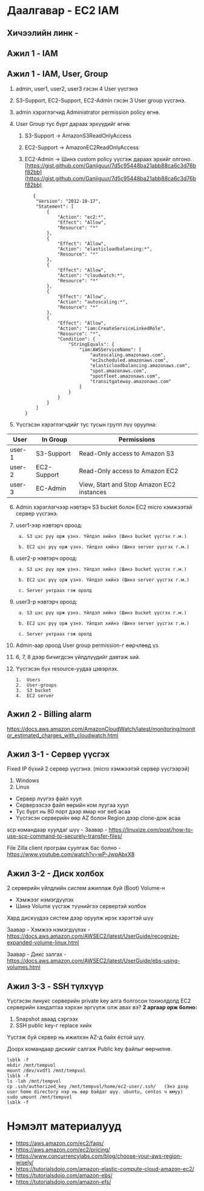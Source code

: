 # Даалгавар - EC2 IAM

## Хичээлийн линк - 

## Ажил 1 - IAM

## Ажил 1 - IAM, User, Group

1. admin, user1, user2, user3 гэсэн 4  User үүсгэнэ
2.  S3-Support, EC2-Support, EC2-Admin гэсэн 3  User group үүсгэнэ.
3.  admin хэрэглэгчид Administrator permission policy өгнө.
4.  User Group тус бүрт дараах эрхүүдийг өгнө:

    1.  S3-Support -> AmazonS3ReadOnlyAccess
    2.  EC2-Support -> AmazonEC2ReadOnlyAccess
    3.  EC2-Admin -> Шинэ custom policy үүсгэж дараах эрхийг олгоно. [https://gist.github.com/Ganjiguur/7d5c95448ba21abb88ca6c3d76bf82bb](https://gist.github.com/Ganjiguur/7d5c95448ba21abb88ca6c3d76bf82bb)

		       {
		        "Version": "2012-10-17",
		        "Statement": [
		            {
		                "Action": "ec2:*",
		                "Effect": "Allow",
		                "Resource": "*"
		            },
		            {
		                "Effect": "Allow",
		                "Action": "elasticloadbalancing:*",
		                "Resource": "*"
		            },
		            {
		                "Effect": "Allow",
		                "Action": "cloudwatch:*",
		                "Resource": "*"
		            },
		            {
		                "Effect": "Allow",
		                "Action": "autoscaling:*",
		                "Resource": "*"
		            },
		            {
		                "Effect": "Allow",
		                "Action": "iam:CreateServiceLinkedRole",
		                "Resource": "*",
		                "Condition": {
		                    "StringEquals": {
		                        "iam:AWSServiceName": [
		                            "autoscaling.amazonaws.com",
		                            "ec2scheduled.amazonaws.com",
		                            "elasticloadbalancing.amazonaws.com",
		                            "spot.amazonaws.com",
		                            "spotfleet.amazonaws.com",
		                            "transitgateway.amazonaws.com"
		                        ]
		                    }
		                }
		            }
		        ]
		    }

 5.  Үүсгэсэн хэрэглэгчдийг тус тусын групп лүү оруулна:
    
|User     |In Group          |Permissions               |
|---------|-----------------|----------------------------------------------------|
|user-1  |S3-Support     |Read-Only access to Amazon S3                    |
|user-2  |EC2-Support  |Read-Only access to Amazon EC2                  |
|user-3  |EC-Admin       |View, Start and Stop Amazon EC2 instances |

6. Admin хэрэглэгчээр нэвтэрч S3 bucket болон EC2 micro хэмжээтэй сервер үүсгэнэ.

7. user1-ээр нэвтэрч ороод:

		а. S3 цэс рүү орж үзнэ. Үйлдэл хийнэ (Шинэ bucket үүсгэх г.м.)

		b. EC2 цэс рүү орж үзнэ. Үйлдэл хийнэ (Шинэ server үүсгэх г.м.)

8. user2-р нэвтэрч ороод:

		а. S3 цэс рүү орж үзнэ. Үйлдэл хийнэ (Шинэ bucket үүсгэх г.м.)

		b. EC2 цэс рүү орж үзнэ. Үйлдэл хийнэ (Шинэ server үүсгэх г.м.)

		c. Server унтраах гэж оролд

9. user3-р нэвтэрч ороод:

		а. S3 цэс рүү орж үзнэ. Үйлдэл хийнэ (Шинэ bucket үүсгэх г.м.)

		b. EC2 цэс рүү орж үзнэ. Үйлдэл хийнэ (Шинэ server үүсгэх г.м.)

		c. Server унтраах гэж оролд

10. Admin-аар ороод User group permission-г өөрчлөөд үз.

11. 6, 7, 8 дээр бичигдсэн үйлдлүүдийг давтаж хий.

12. Үүсгэсэн бүх resource-уудаа цэвэрлэх.

		1.  Users
		2.  User-groups   
		3.  S3 bucket
		4.  EC2 server


## Ажил 2 - Billing alarm

https://docs.aws.amazon.com/AmazonCloudWatch/latest/monitoring/monitor_estimated_charges_with_cloudwatch.html 


## Ажил 3-1 - Сервер үүсгэх
Fixed IP бүхий 2 сервер үүсгэнэ. (micro хэмжээтэй сервер үүсгээрэй)
1.  Windows
2.  Linux

- Сервер лүүгээ файл хуул
- Серверээсээ файл өөрийн ком луугаа хуул
- Тус бүрт нь 80 порт дээр ямар нэг веб асаа
- Үүсгэсэн серверийн өөр AZ болон Region дээр clone-дож асаа

scp командаар хуулдаг шүү - Заавар - https://linuxize.com/post/how-to-use-scp-command-to-securely-transfer-files/

File Zilla client програм суулгаж бас болно - https://www.youtube.com/watch?v=wP-JwpAbxX8

## Ажил 3-2 - Диск холбох
2 серверийн үйлдлийн систем ажиллаж буй (Boot) Volume-н
-   Хэмжээг нэмэгдүүлэх 
-   Шинэ Volume үүсгэж түүнийгээ сервертэй холбох

Хард дискүүдээ систем дээр оруулж ирэх хэрэгтэй шүү

Заавар - Хэмжээ нэмэгдүүлэх - https://docs.aws.amazon.com/AWSEC2/latest/UserGuide/recognize-expanded-volume-linux.html

Заавар - Дикс залгах - https://docs.aws.amazon.com/AWSEC2/latest/UserGuide/ebs-using-volumes.html


## Ажил 3-3 - SSH түлхүүр

Үүсгэсэн линукс серверийн private key алга болгосон тохиолдолд EC2 серверийн хандалтаа хэрхэн эргүүлж олж авах вэ?
**2 аргаар орж болно:**
1. Snapshot аваад сэргээх
2. SSH public key-г replace хийх


Үүсгэж буй сервер нь ижилхэн AZ-д байх ёстой шүү.

Доорх командаар дискийг салгаж Public key файлыг өөрчилнө.
```
lsblk -f
mkdir /mnt/tempvol
mount /dev/xvdf1 /mnt/tempvol
lsblk -f
ls -lah /mnt/tempvol
cp .ssh/authorized_key /mnt/tempvol/home/ec2-user/.ssh/   (Энэ дээр user home directory нэр нь өөр байдаг шүү. ubuntu, centos ч юмуу)
sudo umount /mnt/tempvol
lsblk -f
```

# Нэмэлт материалууд

- https://aws.amazon.com/ec2/faqs/
- https://aws.amazon.com/ec2/pricing/
- https://www.concurrencylabs.com/blog/choose-your-aws-region-wisely/
- https://tutorialsdojo.com/amazon-elastic-compute-cloud-amazon-ec2/
- https://tutorialsdojo.com/amazon-ebs/
- https://tutorialsdojo.com/amazon-efs/
